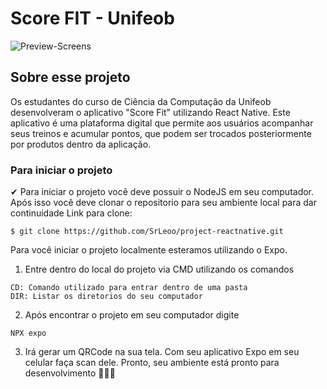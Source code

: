# Score FIT - Unifeob

![Preview-Screens](https://i.imgur.com/9W0zfXY.png)

## Sobre esse projeto

Os estudantes do curso de Ciência da Computação da Unifeob desenvolveram o aplicativo "Score Fit" utilizando React Native. Este aplicativo é uma plataforma digital que permite aos usuários acompanhar seus treinos e acumular pontos, que podem ser trocados posteriormente por produtos dentro da aplicação.

### Para iniciar o projeto

✔ Para iniciar o projeto você deve possuir o NodeJS em seu computador. Após isso você deve clonar o repositorio para seu ambiente local para dar continuidade
Link para clone:

```
$ git clone https://github.com/SrLeoo/project-reactnative.git
```

Para você iniciar o projeto localmente esteramos utilizando o Expo.
1. Entre dentro do local do projeto via CMD utilizando os comandos

```
CD: Comando utilizado para entrar dentro de uma pasta
DIR: Listar os diretorios do seu computador
```

2. Após encontrar o projeto em seu computador digite 

```
NPX expo
```

3. Irá gerar um QRCode na sua tela. Com seu aplicativo Expo em seu celular faça scan dele.
Pronto, seu ambiente está pronto para desenvolvimento 👾👾👾


